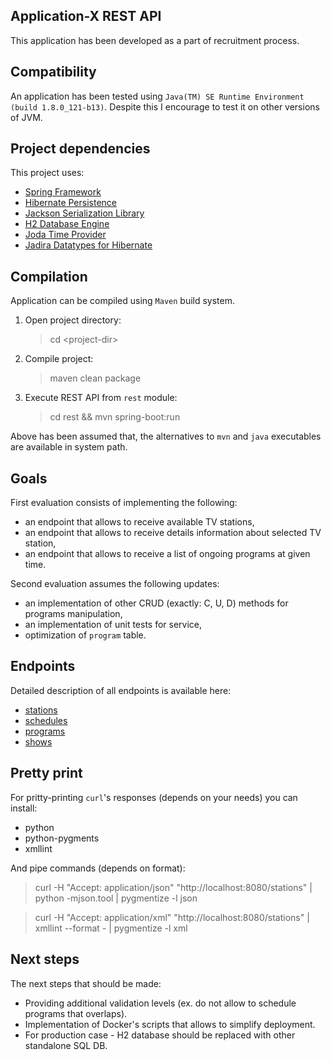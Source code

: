 Application-X REST API
----------------------

This application has been developed as a part of recruitment process.

Compatibility
-------------

An application has been tested using `Java(TM) SE Runtime Environment (build 1.8.0_121-b13)`.
Despite this I encourage to test it on other versions of JVM.

Project dependencies
--------------------

This project uses:

- [Spring Framework](https://projects.spring.io/spring-framework/)
- [Hibernate Persistence](http://hibernate.org/)
- [Jackson Serialization Library](https://github.com/FasterXML/jackson)
- [H2 Database Engine](http://www.h2database.com/html/main.html)
- [Joda Time Provider](http://www.joda.org/joda-time/)
- [Jadira Datatypes for Hibernate](http://jadira.sourceforge.net/)

Compilation
-----------

Application can be compiled using `Maven` build system. 

1. Open project directory:

    > cd \<project-dir\>

2. Compile project:

    > maven clean package

3. Execute REST API from `rest` module:

    > cd rest && mvn spring-boot:run

Above has been assumed that, the alternatives to `mvn` and `java` executables are
available in system path.

Goals
-----

First evaluation consists of implementing the following:

- an endpoint that allows to receive available TV stations,
- an endpoint that allows to receive details information about selected TV station,
- an endpoint that allows to receive a list of ongoing programs at given time.

Second evaluation assumes the following updates:

- an implementation of other CRUD (exactly: C, U, D) methods for programs manipulation,
- an implementation of unit tests for service,
- optimization of `program` table.

Endpoints
---------

Detailed description of all endpoints is available here:

- [stations](docs/stations.md)
- [schedules](docs/schedules.md)
- [programs](docs/programs.md)
- [shows](docs/shows.md)

Pretty print
------------

For pritty-printing `curl`'s responses (depends on your needs) you can install:

* python
* python-pygments
* xmllint

And pipe commands (depends on format):

> curl -H "Accept: application/json" "http://localhost:8080/stations" | python -mjson.tool | pygmentize -l json

> curl -H "Accept: application/xml" "http://localhost:8080/stations" | xmllint --format - | pygmentize -l xml

Next steps
----------

The next steps that should be made:

- Providing additional validation levels (ex. do not allow to schedule programs that overlaps).
- Implementation of Docker's scripts that allows to simplify deployment.
- For production case - H2 database should be replaced with other standalone SQL DB.

